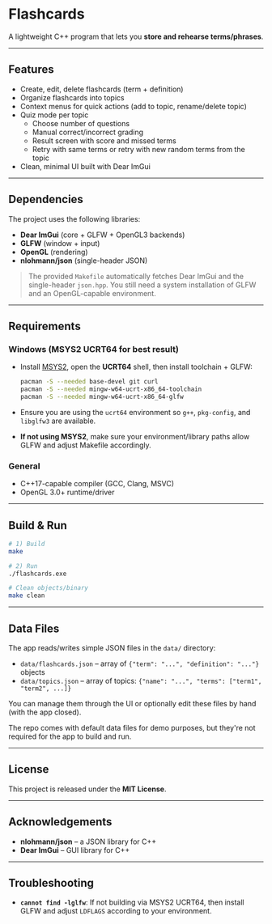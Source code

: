 # Flashcards

A lightweight C++ program that lets you **store and rehearse terms/phrases**.

---

## Features
- Create, edit, delete flashcards (term + definition)
- Organize flashcards into topics
- Context menus for quick actions (add to topic, rename/delete topic)
- Quiz mode per topic
  - Choose number of questions
  - Manual correct/incorrect grading
  - Result screen with score and missed terms
  - Retry with same terms or retry with new random terms from the topic
- Clean, minimal UI built with Dear ImGui

---

## Dependencies
The project uses the following libraries:

- **Dear ImGui** (core + GLFW + OpenGL3 backends)
- **GLFW** (window + input)
- **OpenGL** (rendering)
- **nlohmann/json** (single-header JSON)

> The provided `Makefile` automatically fetches Dear ImGui and the single-header `json.hpp`. You still need a system installation of GLFW and an OpenGL-capable environment.

---

## Requirements

### Windows (MSYS2 UCRT64 for best result)
- Install [MSYS2](https://www.msys2.org/), open the **UCRT64** shell, then install toolchain + GLFW:
  ```bash
  pacman -S --needed base-devel git curl
  pacman -S --needed mingw-w64-ucrt-x86_64-toolchain
  pacman -S --needed mingw-w64-ucrt-x86_64-glfw
  ```
- Ensure you are using the `ucrt64` environment so `g++`, `pkg-config`, and `libglfw3` are available.

- **If not using MSYS2**, make sure your environment/library paths allow GLFW and adjust Makefile accordingly.

### General
- C++17-capable compiler (GCC, Clang, MSVC)
- OpenGL 3.0+ runtime/driver

---

## Build & Run

```bash
# 1) Build
make

# 2) Run
./flashcards.exe

# Clean objects/binary
make clean
```

---

## Data Files
The app reads/writes simple JSON files in the `data/` directory:

- `data/flashcards.json` – array of `{"term": "...", "definition": "..."}` objects
- `data/topics.json` – array of topics: `{"name": "...", "terms": ["term1", "term2", ...]}`

You can manage them through the UI or optionally edit these files by hand (with the app closed).

The repo comes with default data files for demo purposes, but they're not required for the app to build and run.

---

## License
This project is released under the **MIT License**.

---

## Acknowledgements
- **nlohmann/json** – a JSON library for C++
- **Dear ImGui** – GUI library for C++

---

## Troubleshooting
- **`cannot find -lglfw`**: If not building via MSYS2 UCRT64, then install GLFW and adjust `LDFLAGS` according to your environment.

